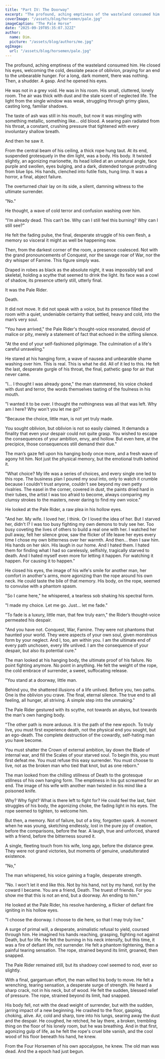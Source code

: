 ```yaml
---
title: "Part IV: The Doorway"
excerpt: "The profound, aching emptiness of the wasteland consumed him. He closed his eyes, welcoming the cold, desolate peace of oblivion, praying for an end to the unbearable hunger."
coverImage: "/assets/blog/horsemen/pale.jpg"
imageCaption: "The Pale Horse"
date: "2025-09-19T05:35:07.322Z"
author:
  name: Dim.
  picture: "/assets/blog/authors/me.jpg"
ogImage:
  url: "/assets/blog/horsemen/pale.jpg"
---
```


The profound, aching emptiness of the wasteland consumed him. He closed his eyes, welcoming the cold, desolate peace of oblivion, praying for an end to the unbearable hunger. For a long, dark moment, there was nothing. Then, a shudder. A gasp. And he opened his eyes.

He was not in a grey void. He was in his room. His small, cluttered, lonely room. The air was thick with dust and the stale scent of neglected life. The light from the single window was weak, struggling through grimy glass, casting long, familiar shadows. 

The taste of ash was still in his mouth, but now it was mingling with something metallic, something like… old blood. A searing pain radiated from his throat, a constant, crushing pressure that tightened with every involuntary shallow breath.

And then he saw it.

From the central beam of his ceiling, a thick rope hung taut. At its end, suspended grotesquely in the dim light, was a body. His body. It twisted slightly, an agonizing marionette, its head lolled at an unnatural angle, face purple and swollen, eyes bulging, and a dark, distended tongue protruding from blue lips. His hands, clenched into futile fists, hung limp. It was a horror, a final, abject failure. 

The overturned chair lay on its side, a silent, damning witness to the ultimate surrender. 

"No." 

He thought, a wave of cold terror and confusion washing over him. 

"I’m already dead. This can’t be. Why can I still feel this burning? Why can I still see?"

He felt the fading pulse, the final, desperate struggle of his own flesh, a memory so visceral it might as well be happening now.

Then, from the darkest corner of the room, a presence coalesced. Not with the grand pronouncements of Conquest, nor the savage roar of War, nor the dry whisper of Famine. This figure simply was. 

Draped in robes as black as the absolute night, it was impossibly tall and skeletal, holding a scythe that seemed to drink the light. Its face was a cowl of shadow, its presence utterly still, utterly final. 

It was the Pale Rider. 

Death.

It did not move. It did not speak with a voice, but its presence filled the room with a quiet, undeniable certainty that settled, heavy and cold, into the man’s very soul.

"You have arrived," the Pale Rider's thought-voice resonated, devoid of malice or pity, merely a statement of fact that echoed in the stifling silence. 

"At the end of your self-fashioned pilgrimage. The culmination of a life's careful unraveling."

He stared at his hanging form, a wave of nausea and unbearable shame washing over him. This is real. This is what he did. All of it led to this. He felt the last, desperate gurgle of his throat, the final, pathetic gasp for air that never came.

"I... I thought I was already gone," the man stammered, his voice choked with dust and terror, the words themselves tasting of the foulness in his mouth. 

"I wanted it to be over. I thought the nothingness was all that was left. Why am I here? Why won't you let me go?"

"Because the choice, little man, is not yet truly made.

You sought oblivion, but oblivion is not so easily claimed. It demands a finality that even your despair could not quite grasp. You wished to escape the consequences of your ambition, envy, and hollow. But even here, at the precipice, those consequences still demand their due."

The man’s gaze fell upon his hanging body once more, and a fresh wave of agony hit him. Not just the physical memory, but the emotional truth behind it. 

"What choice? My life was a series of choices, and every single one led to this rope. The business plan I poured my soul into, only to watch it crumble because I couldn't trust anyone, couldn't see beyond my own petty rivalries. The easel in the corner, covered in dust, the paints dried hard in their tubes, the artist I was too afraid to become, always comparing my clumsy strokes to the masters, never daring to find my own voice."

He looked at the Pale Rider, a raw plea in his hollow eyes. 

"And her. My wife. I loved her, I think. Or I loved the idea of her. But I starved her, didn't I? I was too busy fighting my own demons to truly see her. Too busy coveting the lives of others to build a real one with her. I watched her pull away, felt her silence grow, saw the flicker of life leave her eyes every time I chose my own bitterness over her warmth. And then... then I saw him. His hands on her skin. His laugh in our home. And I hated them. I hated them for finding what I had so carelessly, selfishly, tragically starved to death. And I hated myself even more for letting it happen. For watching it happen. For causing it to happen."

He closed his eyes, the image of his wife's smile for another man, her comfort in another's arms, more agonizing than the rope around his own neck. He could taste the bile of that memory. His body, on the rope, seemed to convulse with a phantom spasm.

"So I came here," he whispered, a tearless sob shaking his spectral form. 

"I made my choice. Let me go. Just… let me fade."

"To fade is a luxury, little man, that few truly earn," the Rider’s thought-voice permeated his despair. 

"And you have not. Conquest, War, Famine. They were not phantoms that haunted your world. They were aspects of your own soul, given monstrous form by your neglect. And I, too, am within you. I am the ultimate end of every path unchosen, every life unlived. I am the consequence of your despair, but also its potential cure."

The man looked at his hanging body, the ultimate proof of his failure. No point fighting anymore. No point in anything. He felt the weight of the rope, the cold embrace of surrender, a sweet, suffocating release.

"You stand at a doorway, little man.

Behind you, the shattered illusions of a life unlived. Before you, two paths. One is the oblivion you crave. The final, eternal silence. The true end to all feeling, all hunger, all striving. A simple step into the unmaking."

The Pale Rider gestured with its scythe, not towards an abyss, but towards the man's own hanging body.

"The other path is more arduous. It is the path of the new epoch. To truly live, you must first experience death, not the physical end you sought, but an ego-death. The complete destruction of the cowardly, self-hating man you have become. 

You must shatter the Crown of external ambition, lay down the Blade of internal war, and fill the Scales of your starved soul. To begin this, you must first defeat me. You must refuse this easy surrender. You must choose to live, not as the broken man who tied that knot, but as one reborn."

The man looked from the chilling stillness of Death to the grotesque stillness of his own hanging form. The emptiness in his gut screamed for an end. The image of his wife with another man twisted in his mind like a poisoned knife. 

Why? Why fight? What is there left to fight for? He could feel the last, faint struggles of his body, the agonizing choke, the fading light in his eyes. The rope seemed to tighten, to welcome him.

But then, a memory. Not of failure, but of a tiny, forgotten spark. A moment when he was young, sketching endlessly, lost in the pure joy of creation, before the comparisons, before the fear. A laugh, true and unforced, shared with a friend, before the bitterness soured it. 

A single, fleeting touch from his wife, long ago, before the distance grew. They were not grand victories, but moments of genuine, unadulterated existence.

"No," 

The man whispered, his voice gaining a fragile, desperate strength. 

"No. I won't let it end like this. Not by his hand, not by my hand, not by the coward I became. You are a friend, Death. The truest of friends. For you show me that this is not an end, but a doorway. An ending to him." 

He looked at the Pale Rider, his resolve hardening, a flicker of defiant fire igniting in his hollow eyes. 

"I choose the doorway. I choose to die here, so that I may truly live." 

A surge of primal will, a desperate, animalistic refusal to yield, coursed through him. He imagined his hands reaching, grasping, fighting not against Death, but for life. He felt the burning in his neck intensify, but this time, it was a fire of defiant life, not surrender. He felt a phantom tightening, then a painful tearing sensation. The rope, strained beyond its limit, groaned, then snapped.

The Pale Rider remained still, but its shadowy cowl seemed to nod, ever so slightly.

With a final, gargantuan effort, the man willed his body to move. He felt a wrenching, tearing sensation, a desperate surge of strength. He heard a sharp crack, not in his neck, but of wood. He felt the sudden, blessed relief of pressure. The rope, strained beyond its limit, had snapped. 

His body fell, not with the dead weight of surrender, but with the sudden, jarring impact of a new beginning. He crashed to the floor, gasping, choking, alive. Air, cold and sharp, tore into his lungs, searing away the dust and the despair. He coughed, he retched, he lay there, a broken, trembling thing on the floor of his lonely room, but he was breathing. And in that first, agonizing gulp of life, as he felt the rope's cruel bite vanish, and the cool wood of his floor beneath his hand, he knew. 

From the Four Horsemen of his own apocalypse, he knew. The old man was dead. And the a epoch had just begun.